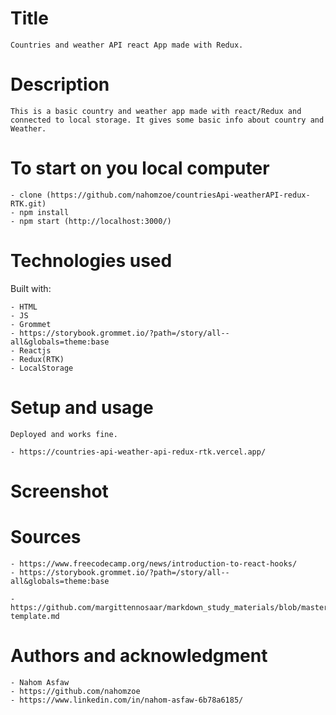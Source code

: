 # Title

    Countries and weather API react App made with Redux.

# Description

    This is a basic country and weather app made with react/Redux and connected to local storage. It gives some basic info about country and Weather.

# To start on you local computer

    - clone (https://github.com/nahomzoe/countriesApi-weatherAPI-redux-RTK.git)
    - npm install
    - npm start (http://localhost:3000/)

# Technologies used

Built with:

    - HTML
    - JS
    - Grommet
    - https://storybook.grommet.io/?path=/story/all--all&globals=theme:base
    - Reactjs
    - Redux(RTK)
    - LocalStorage

# Setup and usage

    Deployed and works fine.

    - https://countries-api-weather-api-redux-rtk.vercel.app/

# Screenshot

# Sources

    - https://www.freecodecamp.org/news/introduction-to-react-hooks/
    - https://storybook.grommet.io/?path=/story/all--all&globals=theme:base

    - https://github.com/margittennosaar/markdown_study_materials/blob/master/README-template.md

# Authors and acknowledgment

    - Nahom Asfaw
    - https://github.com/nahomzoe
    - https://www.linkedin.com/in/nahom-asfaw-6b78a6185/
   
